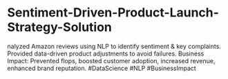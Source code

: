 # Sentiment-Driven-Product-Launch-Strategy-Solution
nalyzed Amazon reviews using NLP to identify sentiment &amp; key complaints. Provided data-driven product adjustments to avoid failures. Business Impact: Prevented flops, boosted customer adoption, increased revenue, enhanced brand reputation. #DataScience #NLP #BusinessImpact
